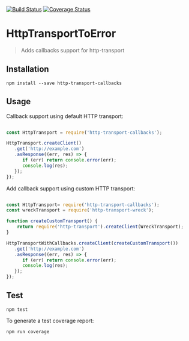 [![Build Status](https://travis-ci.org/nspragg/http-transport-callbacks.svg)](https://travis-ci.org/nspragg/http-transport-callbacks) [![Coverage Status](https://coveralls.io/repos/github/nspragg/http-transport-callbacks/badge.svg?branch=master)](https://coveralls.io/github/nspragg/http-transport-callbacks?branch=master)

# HttpTransportToError

> Adds callbacks support for http-transport

## Installation

```
npm install --save http-transport-callbacks
```

## Usage

Callback support using default HTTP transport:
```js

const HttpTransport = require('http-transport-callbacks');

HttpTransport.createClient()
   .get('http://example.com')
   .asResponse((err, res) => {
      if (err) return console.error(err);
      console.log(res);
   });
});
```

Add callback support using custom HTTP transport:
```js

const HttpTransport= require('http-transport-callbacks');
const wreckTransport = require('http-transport-wreck');

function createCustomTransport() {
    return require('http-transport').createClient(WreckTransport);
}

HttpTransportWithCallbacks.createClient(createCustomTransport())
   .get('http://example.com')
   .asResponse((err, res) => {
      if (err) return console.error(err);
      console.log(res);
   });
});
```

## Test

```
npm test
```

To generate a test coverage report:

```
npm run coverage
```
